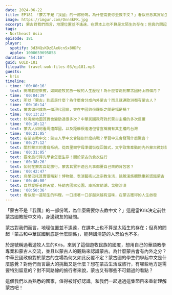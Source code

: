 ```yaml
---
date: 2024-06-22
title: EP181 「蒙古不是『我國』的一部份嗎，為什麼需要你去教中文？」看似熟悉其實陌生的東北亞鄰居：蒙古國
image: https://imgur.com/Onn4kPK.jpg
excerpt: 蒙古對我們而言，地理位置並不遙遠，在課本上也不算是太陌生的存在；但真的問起「蒙古和中華民國到底是什麼關係」，能夠講清楚的人恐怕也不多。和我們一起透過這集節目來重新理解蒙古吧！
tags:
- Northeast Asia
episode: 181
player:
  spotify: 3d3NQsKDzEAeUcnSx8HDPz
  apple: 1000659695858
duration: '54:10'
guid: GUID-181
filepath: travel-wok-files-03/ep181.mp3
guests:
- kris
timeline:
- time: '00:00:16'
  text: 開場歡迎來賓，如同遊牧民族一般的人生歷程！為什麼會跑到蒙古國待上四個月？
- time: '00:04:39'
  text: 所以「蒙古」到底是什麼？為什麼會分成內外蒙古？而且就連歐洲都有蒙古人？
- time: '00:10:14'
  text: 蒙古如何成為一個現代國家，夾在中國與俄羅斯之間是福是禍？
- time: '00:13:23'
  text: 秋海棠地圖其實也變動過很多次？中華民國政府對於蒙古主權的多次反覆
- time: '00:18:12'
  text: 蒙古人如何看周遭鄰國，以及距離很遙遠但曾宣稱擁有其主權的台灣
- time: '00:21:05'
  text: 在蒙古教中文：蒙古人學中文會碰到什麼挑戰？學習中又會發現什麼驚喜？
- time: '00:27:12'
  text: 關於蒙古的書寫系統，從西里爾字母準備恢復回鶻式，文字政策牽動的內外蒙古微妙關係
- time: '00:31:05'
  text: 要來旅行得先學會怎麼生存！關於蒙古的食衣住行
- time: '00:38:26'
  text: 如何在蒙古自助旅行，蒙古其實不適合凡事都要自己來的背包客？
- time: '00:42:47'
  text: 烏蘭巴托其實很精彩！博物館、表演藝術以及宗教生活，跳脫漢族觀點重新認識蒙古
- time: '00:46:00'
  text: 自然愛好者的天堂，特勒吉國家公園、庫斯古勒湖、戈壁沙漠
- time: '00:50:36'
  text: 看似是一道陌生的料理，一口接著一口卻越來越有滋味，在蒙古獲得的人生啟發
---
```


「蒙古不是『我國』的一部份嗎，為什麼需要你去教中文？」這是當Kris決定前往蒙古國教授中文時，身邊親友的疑問。

蒙古對我們而言，地理位置並不遙遠，在課本上也不算是太陌生的存在；但真的問起「蒙古和中華民國到底是什麼關係」，能夠講清楚的人恐怕也不多。

於是號稱過著遊牧人生的Kris，來到了這個遊牧民族的國度，想用自己的華語教學專業和蒙古人交流，並且以蒙古人的觀點來認識蒙古。為什麼蒙古會有內外之分？中華民國政府對於蒙古的立場為何又如此反覆不定？蒙古國的學生們學起中文是什麼感覺？對他們而言最大的挑戰又是什麼？想在蒙古生活或旅行，有哪些地方是需要特別留意的？對不同路線的旅行者來說，蒙古又有哪些不可錯過的看點？

這個我們以為熟悉的國家，值得被好好認識。和我們一起透過這集節目來重新理解蒙古吧！



